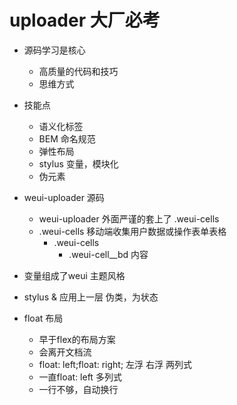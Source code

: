 # uploader 大厂必考

- 源码学习是核心
  - 高质量的代码和技巧
  - 思维方式
- 技能点
  - 语义化标签
  - BEM 命名规范
  - 弹性布局
  - stylus 变量，模块化
  - 伪元素
 
 - weui-uploader 源码
   - weui-uploader 外面严谨的套上了 .weui-cells
   - .weui-cells 移动端收集用户数据或操作表单表格
      - .weui-cells
        - .weui-cell__bd 内容

- 变量组成了weui 主题风格
- stylus & 应用上一层 伪类，为状态
- float 布局
  - 早于flex的布局方案
  - 会离开文档流
  - float: left;float: right; 左浮 右浮 两列式
  - 一直float: left 多列式
  - 一行不够，自动换行